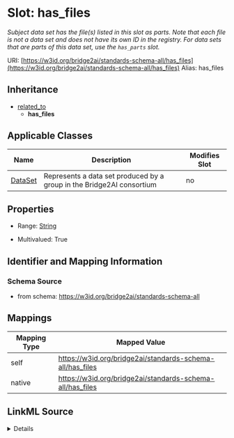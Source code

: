 

# Slot: has_files 


_Subject data set has the file(s) listed in this slot as parts. Note that each file is not a data set and does not have its own ID in the registry. For data sets that are parts of this data set, use the `has_parts` slot._





URI: [https://w3id.org/bridge2ai/standards-schema-all/has_files](https://w3id.org/bridge2ai/standards-schema-all/has_files)
Alias: has_files


## Inheritance

* [related_to](related_to.md)
    * **has_files**






## Applicable Classes

| Name | Description | Modifies Slot |
| --- | --- | --- |
| [DataSet](DataSet.md) | Represents a data set produced by a group in the Bridge2AI consortium |  no  |







## Properties

* Range: [String](String.md)

* Multivalued: True





## Identifier and Mapping Information







### Schema Source


* from schema: https://w3id.org/bridge2ai/standards-schema-all




## Mappings

| Mapping Type | Mapped Value |
| ---  | ---  |
| self | https://w3id.org/bridge2ai/standards-schema-all/has_files |
| native | https://w3id.org/bridge2ai/standards-schema-all/has_files |




## LinkML Source

<details>
```yaml
name: has_files
description: Subject data set has the file(s) listed in this slot as parts. Note that
  each file is not a data set and does not have its own ID in the registry. For data
  sets that are parts of this data set, use the `has_parts` slot.
from_schema: https://w3id.org/bridge2ai/standards-schema-all
rank: 1000
is_a: related_to
domain: DataSet
inherited: true
alias: has_files
domain_of:
- DataSet
range: string
multivalued: true

```
</details>